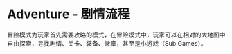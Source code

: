 # Adventure - 剧情流程

冒险模式为玩家首先需要攻略的模式，在冒险模式中，玩家可以在相对的大地图中自由探索，寻找剧情、关卡、装备、徽章，甚至是小游戏（Sub Games）。

# 



